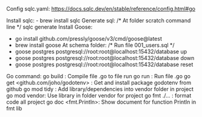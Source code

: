 
Config sqlc.yaml: https://docs.sqlc.dev/en/stable/reference/config.html#go

Install sqlc:
    - brew install sqlc
Generate sql: 
    /* At folder scratch command line */
    sqlc generate
Install Goose:
 - go install github.com/pressly/goose/v3/cmd/goose@latest
 - brew install goose
At schema folder:
    /* Run file 001_users.sql */
 - goose postgres postgresql://root:root@localhost:15432/database up 
 - goose postgres postgresql://root:root@localhost:15432/database down
 - goose postgres postgresql://root:root@localhost:15432/database reset

Go command:
go build : Compile file .go to file run
go run <filename>: Run file .go
go get <github.com/joho/godotenv> : Get and install package godotenv from github 
go mod tidy : Add library/dependencies into vendor folder in project
go mod vendor: Use library in folder vendor for project
go fmt ./... : format code all project
go doc <fmt.Println>: Show document for function Println in fmt lib